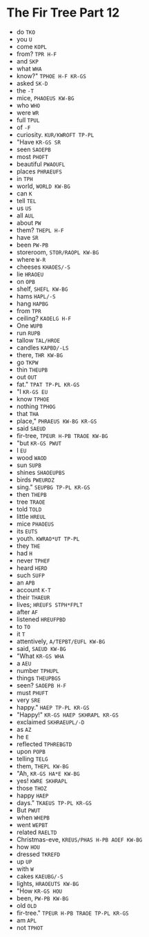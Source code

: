 # The Fir Tree Part 12

* do `TKO`
* you `U`
* come `KOPL`
* from? `TPR H-F`
* and `SKP`
* what `WHA`
* know?" `TPHOE H-F KR-GS`
* asked `SK-D`
* the `-T`
* mice, `PHAOEUS KW-BG`
* who `WHO`
* were `WR`
* full `TPUL`
* of `-F`
* curiosity. `KUR/KWROFT TP-PL`
* "Have `KR-GS SR`
* seen `SAOEPB`
* most `PHOFT`
* beautiful `PWAOUFL`
* places `PHRAEUFS`
* in `TPH`
* world, `WORLD KW-BG`
* can `K`
* tell `TEL`
* us `US`
* all `AUL`
* about `PW`
* them? `THEPL H-F`
* have `SR`
* been `PW-PB`
* storeroom, `STOR/RAOPL KW-BG`
* where `W-R`
* cheeses `KHAOES/-S`
* lie `HRAOEU`
* on `OPB`
* shelf, `SHEFL KW-BG`
* hams `HAPL/-S`
* hang `HAPBG`
* from `TPR`
* ceiling? `KAOELG H-F`
* One `WUPB`
* run `RUPB`
* tallow `TAL/HROE`
* candles `KAPBD/-LS`
* there, `THR KW-BG`
* go `TKPW`
* thin `THEUPB`
* out `OUT`
* fat." `TPAT TP-PL KR-GS`
* "I `KR-GS EU`
* know `TPHOE`
* nothing `TPHOG`
* that `THA`
* place," `PHRAEUS KW-BG KR-GS`
* said `SAEUD`
* fir-tree, `TPEUR H-PB TRAOE KW-BG`
* "but `KR-GS PWUT`
* I `EU`
* wood `WAOD`
* sun `SUPB`
* shines `SHAOEUPBS`
* birds `PWEURDZ`
* sing." `SEUPBG TP-PL KR-GS`
* then `THEPB`
* tree `TRAOE`
* told `TOLD`
* little `HREUL`
* mice `PHAOEUS`
* its `EUTS`
* youth. `KWRAO*UT TP-PL`
* they `THE`
* had `H`
* never `TPHEF`
* heard `HERD`
* such `SUFP`
* an `APB`
* account `K-T`
* their `THAEUR`
* lives; `HREUFS STPH*FPLT`
* after `AF`
* listened `HREUFPBD`
* to `TO`
* it `T`
* attentively, `A/TEPBT/EUFL KW-BG`
* said, `SAEUD KW-BG`
* "What `KR-GS WHA`
* a `AEU`
* number `TPHUPL`
* things `THEUPBGS`
* seen? `SAOEPB H-F`
* must `PHUFT`
* very `SRE`
* happy." `HAEP TP-PL KR-GS`
* "Happy!" `KR-GS HAEP SKHRAPL KR-GS`
* exclaimed `SKHRAEUPL/-D`
* as `AZ`
* he `E`
* reflected `TPHREBGTD`
* upon `POPB`
* telling `TELG`
* them, `THEPL KW-BG`
* "Ah, `KR-GS HA*E KW-BG`
* yes! `KWRE SKHRAPL`
* those `THOZ`
* happy `HAEP`
* days." `TKAEUS TP-PL KR-GS`
* But `PWUT`
* when `WHEPB`
* went `WEPBT`
* related `RAELTD`
* Christmas-eve, `KREUS/PHAS H-PB AOEF KW-BG`
* how `HOU`
* dressed `TKREFD`
* up `UP`
* with `W`
* cakes `KAEUBG/-S`
* lights, `HRAOEUTS KW-BG`
* "How `KR-GS HOU`
* been, `PW-PB KW-BG`
* old `OLD`
* fir-tree." `TPEUR H-PB TRAOE TP-PL KR-GS`
* am `APL`
* not `TPHOT`
